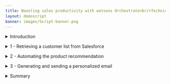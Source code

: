 ```yaml
---
title: Boosting sales productivity with watsonx Orchestrate<br/>Technical Sales Level 3 demo
layout: demoscript
banner: images/Script-banner.png
---
```


<span id="top"></span>

<details markdown="1">

<summary>Introduction</summary>

Today I want to show you how watsonx Orchestrate uses conversational AI to help your sales professionals be more productive and close more business. 

Typically insurance sales agents spend their time across many tasks while constantly context switching between multiple applications to do their jobs. A large part of any successful insurance seller's time should be spent servicing existing clients, but an important part of being a great sales agent is finding new business and building pipeline.

Prior to watsonx Orchestrate, agents in this insurance office dedicated a few hours per week to sending prospecting emails for upsell and cross-sell opportunities, as well as building pipeline. To do this, a typical insurance seller would: 
1.	Search Salesforce for customers that meet certain cross-sell criteria.
2.	Determine the best cross-sell products to offer each customer.
3.	Send a personalized email to each customer.

Unfortunately, agents in this office are facing a number of challenges that prevent them from performing at their best:
- Searching their Salesforce system effectively for sales opportunities is time consuming and requires a lot of skill... skills that not everyone on the team possesses, especially new hires who need to be trained.
- Matching customer circumstances to the most optimal and competitive products is time consuming and requires expert product knowledge. The information about products, customers, and policies is spread over multiple systems and spreadsheets.
- Multiple systems and applications are used to perform customer outreach (Salesforce, Outlook, etc). It takes time to switch between these applications to find the required information. Data is copied and pasted between applications and inevitably errors are made.
- There isn't time to create a personalized email for each customer so instead, sellers use templates, but they know that the emails that are produced this way are often ignored by their customers.   

Let's look at how this prospecting work can be done more effectively with watsonx Orchestrate.
- We’ll use a chat interface to extract data from SalesForce that leverages a pre-configured search to find customers with recent life events.
- We’ll match these customers to the most suitable and competitive products using an AI-infused automation that represents the digitized business knowledge of a product expert. 
- Instead of using an email template, we’ll feed the customer information and the products details into a generative AI model. This model will draft a prospecting email that a human-in-the-loop can review and edit with any specific information for this customer.
- Finally, we’ll automate the creation and dispatch of the email, but we won’t have to open Outlook and copy over email addresses, email text or product info.  <br/><br/>

Let's get started.

<br/>
</details>

<p/>

<details markdown="1">

<summary>1 - Retrieving a customer list from Salesforce</summary>

<br/>

| **1.1** | **Invoke a Salesforce skill using natural language** |
| :--- | :--- |
| **Narration** | A common task for an insurance agent is to periodically search their Salesforce system for customers with recent life events that are good candidates to receive upsell/cross-sell offers. For example, the birth of a child or death of a parent often brings focus to life insurance coverage, and so on. Traditionally, this task involves creating custom Salesforce reports and downloading them for manual and offline review by a sales agent.<br/><br/> How does this play out with an insurance company using watsonx Orchestrate? An agent invokes a Salesforce search using a simple natural language phrase like: "Write an upsell email to my customers", IBM watsonx Orchestrate uses AI to understand this agent's intent and performs the correct action, even when the request phrase is ambiguous.|
| **Action** &nbsp; 1.1.1 | Perform the following steps: <br/><br/>1. Enter the command **Write an upsell email to my customers**<br/> 2. Click the **Send arrow**.<br/><img src="images/1-1-1.png" width="800" /> <br/>**Note:** if you get **No skill matches your request** try rephrasing your question. Also, ensure you have selected **Team skills** from the menu bar at the top of the screen. 
| **Narration** | IBM watsonx Orchestrate runs the Salesforce task by connecting to a back-end API that retrieves a list of customers with recent life events. The retrieved customer data is neatly displayed in a table within watsonx Orchestrate's chat interface.<br/><br/>The agent reviews the list of customers and pursues a cross-sell opportunity with John Collins, who has a child that recently turned twenty-five. For this product, turning twenty-five is a milestone requiring children to acquire independent health insurance coverage. (Other states and countries set different age limits for various family milestones).|
| **Action** &nbsp; 1.1.2 | Perform the following steps: <br/><br/>1.Select the radio button associated with **John Collins** (1) from the table <br/> 2. Click the **Apply** button in the chat window (you may have to scroll down to see the button). <br/> <img src="images/1-1-2.png" width="800" /> |

<br/>

**[Go to top](#place1)**

<br/><br/>

</details>

<p/>

<details markdown="1">

<summary>2 - Automating the product recommendation</summary>

<br/>

| **2.1** | **Identify products for cross-sell / upsell** |
| :--- | :--- |
| **Narration** | Next, the agent needs to determine which products to recommend for John based on his circumstances and recent life event.<br/><br/> The customer details from Salesforce are automatically submitted into watsonx Orchestrate's built-in decision engine and the upsell recommendations are displayed. Behind the scenes, the decision engine applied business logic that took into account many different attributes specific to this customer (**John Collins**), such as his child’s age, pre-existing conditions, and current coverage. Then the AI product recommendation criteria determined the best products to suggest.<br/><br/>In this case, the decision engine recommended the **Silver-level Marketplace Plan**, and based on this, it has also created a prompt that will be submitted into the generative AI model to create the email. The product choice is highlighted to the agent for improved clarity, and as you can see, the agent has some control over the prompt and may adjust it if required. | 
| **Action** &nbsp; 2.1.1 | Perform the following steps: <br/><br/>1. Highlight the product recommendation<br/>2. Review the prompt created by the decision skill for the selected customer, based on their circumstances.<br/>3. Optionally, adjust the discount in the prompt by changing **15%**, to **20%**, as indicated by the arrow<br/>4. Click **Apply**<br/><img src="images/2-1-1.png" width="800" /> |

<br/>

**[Go to top](#place1)**

<br/><br/>

</details>

<p/>

<details markdown="1">

<summary>3 - Generating and sending a personalized email</summary>

<br/>

| **3.1** | **Use generative AI to write a personalized email for the client** |
| :--- | :--- |
| **Narration** | Personalized emails increase the likelihood of conversion. IBM watsonx Orchestrate uses one of IBM's Large Language Models (LLM's), built on the watsonx.ai platform. This model generates a personalized email for the selected customer. Perfecting the AI prompt to generate a properly formatted email is typically a time-consuming activity. To make this faster and repeatable for insurance sellers, watsonx Orchestrate used its embedded decision skill to create the prompt, but the agent still has control over all the parameters used to generate the email.<br/><br/>The agent may have adjusted the prompt in the previous step, but now we are ready to submit all of the parameters into the LLM. These parameters control the length of the generated email, the model used, and some further tuning parameters. |
| **Action** &nbsp; 3.1.1 | Perform the following steps to submit the request to the LLM:<br/><br/>1. Optionally, click on **Show all fields** to reveal all the LLM parameters (changing these parameters is not recommended).<br/>2. Click **Apply** and the prompt will be submitted into the generative AI model. (Note: email generation will take approx 30 seconds to complete). <br/><img src="images/3-1-1.png" width="800" /> |

<br/>

| **3.2** | **Use watsonx Orchestrate's built-in Microsoft Outlook skill to send a personalized email to the client** |
| :--- | :--- |
| **Narration** | IBM watsonx Orchestrate launches its out-of-the-box Outlook skill and pre-fills an email with the contact details for **John Collins** and the generated email content containing the proposal. The insurance seller can now review the generated content for accuracy and add any further information to ensure the proposal is relevant to the customer. <br/><br/>The IBM provided generative AI models are specifically trained on curated data to produce output suitable for business purposes, but it is still important for an agent to review it. This 'human in the loop" approach is vital, clients want to save time by leveraging AI to generate the bulk of the content, but they still want their agents to have overall control. <br/><br/>Since we're using a built-in skill to handle the Outlook email the agent doesn't need to open their Outlook client, the **To** and **Subject** fields have been pre-populated and the AI-generated text has been inserted into the **content** field.|
| **Action** &nbsp; 3.2.1 | Review the generated email (edit if necessary) and discuss the text generated by watsonx.ai that was automatically inserted into the **Content** field.<br/> <img src="images/3-1-4.png" width="800" /><br/><br/>**Note:** An LLM can be non-deterministic, for the same input prompt it can generate different output, especially if other parameters have been changed. The models are constantly retraining and evolving, so your output may differ from this image. The model used in the demo has not been fine tuned with insurance industry knowledge. Clients deploying these models can fine tune them with product knowledge and provide examples of the content to be generated.|
| **Action** &nbsp; 3.2.2 | Perform the following steps:<br/><br/>1. Change the email address in the **To** field to your own email.<br/>2. Scroll down and click **Apply** at the bottom of the watsonx Orchestrate chat window.<br/><img src="images/3-1-5.png" width="800" /> <br/>IBM watsonx Orchestrate will tell you that the email was sent.<br/> <img src="images/3-1-6.png" width="800" />|

 
<br/>

**[Go to top](#place1)**

<br/><br/>

</details>

<p/>

<details markdown="1">

<summary>Summary</summary>

<br/> 
Using an upsell/cross-sell example, this lab showed how watsonx Orchestrate provides a conversational interface for insurance sales agents to perform their repetitive tasks and reduce the time it takes to complete common business tasks, such as searching through customer relationship management (CRM) reports for sales opportunities.

Product expertise was used to create an automation that provides optimal product recommendations based on client circumstances, and combined these recommendations with client details into a prompt that was submitted into a generative AI model. The result was a client proposal derived from expert product knowledge and accurate client data prepared for the agent for review. 

By providing a catalog of skills, watsonx Orchestrate eliminated the need for this insurance agent to manually move data and context switch between different back-end applications. Watsonx Orchestrate streamlined this agent's work by sequencing a series of skills within a single unified interface, boosting their productivity, reducing errors, and enabling them to focus on higher value work.


**[Go to top](#place1)**

<br/><br/>

</details>